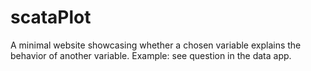 # scataPlot
A minimal website showcasing whether a chosen variable explains the behavior of another variable.
Example: see question in the data app.
